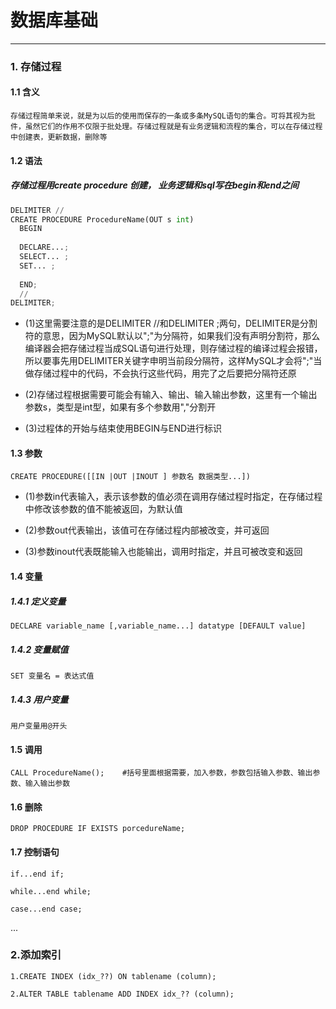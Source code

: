 # 数据库基础
___

### 1. 存储过程

#### 1.1 含义
`存储过程简单来说，就是为以后的使用而保存的一条或多条MySQL语句的集合。可将其视为批件，虽然它们的作用不仅限于批处理。存储过程就是有业务逻辑和流程的集合，可以在存储过程中创建表，更新数据，删除等`

#### 1.2 语法

##### 存储过程用create procedure 创建， 业务逻辑和sql写在begin和end之间
```python
DELIMITER //  
CREATE PROCEDURE ProcedureName(OUT s int)
  BEGIN
  
  DECLARE...;
  SELECT... ;
  SET... ;
  
  END;
  //
DELIMITER;
```
* (1)这里需要注意的是DELIMITER //和DELIMITER ;两句，DELIMITER是分割符的意思，因为MySQL默认以";"为分隔符，如果我们没有声明分割符，那么编译器会把存储过程当成SQL语句进行处理，则存储过程的编译过程会报错，所以要事先用DELIMITER关键字申明当前段分隔符，这样MySQL才会将";"当做存储过程中的代码，不会执行这些代码，用完了之后要把分隔符还原

* (2)存储过程根据需要可能会有输入、输出、输入输出参数，这里有一个输出参数s，类型是int型，如果有多个参数用","分割开

* (3)过程体的开始与结束使用BEGIN与END进行标识

#### 1.3 参数

`CREATE PROCEDURE([[IN |OUT |INOUT ] 参数名 数据类型...])`

* (1)参数in代表输入，表示该参数的值必须在调用存储过程时指定，在存储过程中修改该参数的值不能被返回，为默认值

* (2)参数out代表输出，该值可在存储过程内部被改变，并可返回

* (3)参数inout代表既能输入也能输出，调用时指定，并且可被改变和返回

#### 1.4 变量

##### 1.4.1 定义变量

`DECLARE variable_name [,variable_name...] datatype [DEFAULT value]`

##### 1.4.2 变量赋值

`SET 变量名 = 表达式值`

##### 1.4.3 用户变量

`用户变量用@开头`

#### 1.5 调用

`CALL ProcedureName();    #括号里面根据需要，加入参数，参数包括输入参数、输出参数、输入输出参数`

#### 1.6 删除

`DROP PROCEDURE IF EXISTS porcedureName;`

#### 1.7 控制语句

`if...end if;`

`while...end while;`

`case...end case;`

...
### 2.添加索引

`1.CREATE INDEX (idx_??) ON tablename (column);`

`2.ALTER TABLE tablename ADD INDEX idx_?? (column);`


